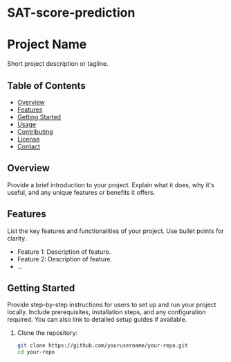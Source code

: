 # SAT-score-prediction

# Project Name

Short project description or tagline.

## Table of Contents

- [Overview](#overview)
- [Features](#features)
- [Getting Started](#getting-started)
- [Usage](#usage)
- [Contributing](#contributing)
- [License](#license)
- [Contact](#contact)

## Overview

Provide a brief introduction to your project. Explain what it does, why it's useful, and any unique features or benefits it offers.

## Features

List the key features and functionalities of your project. Use bullet points for clarity.

- Feature 1: Description of feature.
- Feature 2: Description of feature.
- ...

## Getting Started

Provide step-by-step instructions for users to set up and run your project locally. Include prerequisites, installation steps, and any configuration required. You can also link to detailed setup guides if available.

1. Clone the repository:
   ```bash
   git clone https://github.com/yourusername/your-repo.git
   cd your-repo

